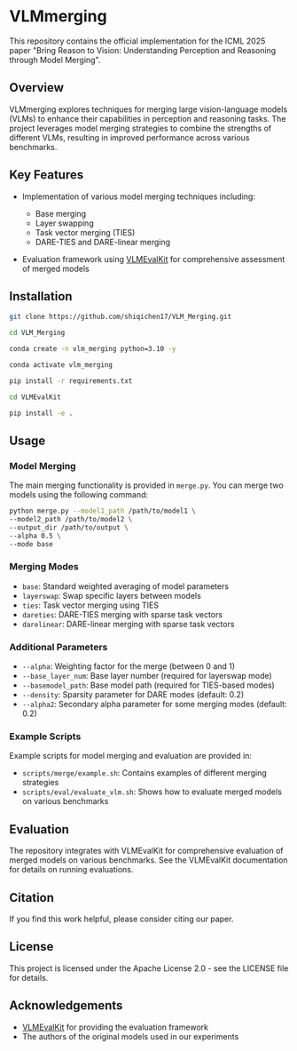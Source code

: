 # VLMmerging

This repository contains the official implementation for the ICML 2025 paper "Bring Reason to Vision: Understanding Perception and Reasoning through Model Merging".

## Overview

VLMmerging explores techniques for merging large vision-language models (VLMs) to enhance their capabilities in perception and reasoning tasks. The project leverages model merging strategies to combine the strengths of different VLMs, resulting in improved performance across various benchmarks.

## Key Features

- Implementation of various model merging techniques including:
  - Base merging
  - Layer swapping
  - Task vector merging (TIES)
  - DARE-TIES and DARE-linear merging

- Evaluation framework using [VLMEvalKit](https://github.com/open-compass/VLMEvalKit) for comprehensive assessment of merged models

## Installation

```bash
git clone https://github.com/shiqichen17/VLM_Merging.git

cd VLM_Merging

conda create -n vlm_merging python=3.10 -y

conda activate vlm_merging

pip install -r requirements.txt

cd VLMEvalKit

pip install -e .
```

## Usage

### Model Merging

The main merging functionality is provided in `merge.py`. You can merge two models using the following command:

```bash
python merge.py --model1_path /path/to/model1 \
--model2_path /path/to/model2 \
--output_dir /path/to/output \
--alpha 0.5 \
--mode base
```

### Merging Modes

- `base`: Standard weighted averaging of model parameters
- `layerswap`: Swap specific layers between models
- `ties`: Task vector merging using TIES
- `dareties`: DARE-TIES merging with sparse task vectors
- `darelinear`: DARE-linear merging with sparse task vectors

### Additional Parameters

- `--alpha`: Weighting factor for the merge (between 0 and 1)
- `--base_layer_num`: Base layer number (required for layerswap mode)
- `--basemodel_path`: Base model path (required for TIES-based modes)
- `--density`: Sparsity parameter for DARE modes (default: 0.2)
- `--alpha2`: Secondary alpha parameter for some merging modes (default: 0.2)

### Example Scripts

Example scripts for model merging and evaluation are provided in:
- `scripts/merge/example.sh`: Contains examples of different merging strategies
- `scripts/eval/evaluate_vlm.sh`: Shows how to evaluate merged models on various benchmarks

## Evaluation

The repository integrates with VLMEvalKit for comprehensive evaluation of merged models on various benchmarks. See the VLMEvalKit documentation for details on running evaluations.

## Citation

If you find this work helpful, please consider citing our paper.

## License

This project is licensed under the Apache License 2.0 - see the LICENSE file for details.

## Acknowledgements

- [VLMEvalKit](https://github.com/open-compass/VLMEvalKit) for providing the evaluation framework
- The authors of the original models used in our experiments